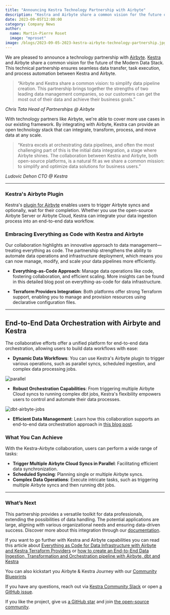 ```yaml
---
title: "Announcing Kestra Technology Partnership with Airbyte"
description: "Kestra and Airbyte share a common vision for the future of the Modern Data Stack. This technical partnership ensures seamless data transfer, task execution, and process automation between Kestra and Airbyte."
date: 2023-09-05T12:00:00
category: Company News
author:
  name: Martin-Pierre Roset
  image: "mproset"
image: /blogs/2023-09-05-2023-kestra-airbyte-technology-partnership.jpg
---
```


We are pleased to announce a technology partnership with [Airbyte](https://airbyte.com/). [Kestra](https://github.com/kestra-io/kestra) and Airbyte share a common vision for the future of the Modern Data Stack. This technical partnership ensures seamless data transfer, task execution, and process automation between Kestra and Airbyte.

>“Airbyte and Kestra share a common vision: to simplify data pipeline creation. This partnership brings together the strengths of two leading data management companies, so our customers can get the most out of their data and achieve their business goals.”

*Chris Tata Head of Partnerships @ Airbyte*

With technology partners like Airbyte, we're able to cover more use cases in our existing framework. By integrating with Airbyte, Kestra can provide an open technology stack that can integrate, transform, process, and move data at any scale.

>“Kestra excels at orchestrating data pipelines, and often the most challenging part of this is the initial data integration, a stage where Airbyte shines. The collaboration between Kestra and Airbyte, both open-source platforms, is a natural fit as we share a common mission: to simplify and optimize data solutions for business users.”

*Ludovic Dehon CTO @ Kestra*

---

### Kestra's Airbyte Plugin ###
Kestra's [plugin for Airbyte](/plugins/plugin-airbyte) enables users to trigger Airbyte syncs and optionally, wait for their completion. Whether you use the open-source Airbyte Server or Airbyte Cloud, Kestra can integrate your data ingestion process into an end-to-end data workflow.

### Embracing Everything as Code with Kestra and Airbyte ###
Our collaboration highlights an innovative approach to data management—treating everything as code. The partnership strengthens the ability to automate data operations and infrastructure deployment, which means you can now manage, modify, and scale your data pipelines more efficiently.

- **Everything-as-Code Approach**: Manage data operations like code, fostering collaboration, and efficient scaling. More insights can be found in this detailed blog post on everything-as-code for data infrastructure.

- **Terraform Providers Integration**: Both platforms offer strong Terraform support, enabling you to manage and provision resources using declarative configuration files.

---

## End-to-End Data Orchestration with Airbyte and Kestra ##

The collaborative efforts offer a unified platform for end-to-end data orchestration, allowing users to build data workflows with ease:

- **Dynamic Data Workflows**: You can use Kestra's Airbyte plugin to trigger various operations, such as parallel syncs, scheduled ingestion, and complex data processing jobs.

![parallel](/blogs/2023-09-05-2023-kestra-airbyte-technology-partnership/parallel.png)

- **Robust Orchestration Capabilities**: From triggering multiple Airbyte Cloud syncs to running complex dbt jobs, Kestra's flexibility empowers users to control and automate their data processes.

![dbt-airbyte-jobs](/blogs/2023-09-05-2023-kestra-airbyte-technology-partnership/dbt-job-airbyte.png)

- **Efficient Data Management**: Learn how this collaboration supports an end-to-end data orchestration approach in [this blog post](https://kestra.io/blogs/2023-06-26-end-to-end-data-orchestration).

### What You Can Achieve ###
With the Kestra-Airbyte collaboration, users can perform a wide range of tasks:

- **Trigger Multiple Airbyte Cloud Syncs in Parallel**: Facilitating efficient data synchronization.
- **Scheduled Syncing**: Planning single or multiple Airbyte syncs.
- **Complex Data Operations**: Execute intricate tasks, such as triggering multiple Airbyte syncs and then running dbt jobs.

---

### What’s Next ##

This partnership provides a versatile toolkit for data professionals, extending the possibilities of data handling. The potential applications are large, aligning with various organizational needs and ensuring data-driven success. Discover more about this integration through our [documentation](/plugins/plugin-airbyte).

If you want to go further with Kestra and Airbyte capabilities you can read this article about [Everything as Code for Data Infrastructure with Airbyte and Kestra Terraform Providers](https://airbyte.com/blog/everything-as-code-for-data-infrastructure-with-airbyte-and-kestra-terraform-providers) or [how to create an End-to-End Data Ingestion, Transformation and Orchestration pipeline with Airbyte, dbt and Kestra](https://kestra.io/blogs/2023-06-26-end-to-end-data-orchestration)

You can also kickstart you Airbyte & Kestra Journey with our [Community Blueprints](https://demo.kestra.io/ui/blueprints/community?q=airbyte&page=1)

If you have any questions, reach out via [Kestra Community Slack](https://kestra.io/slack) or open [a GitHub issue](https://github.com/kestra-io/kestra).

If you like the project, give us [a GitHub star](https://github.com/kestra-io/kestra) and join [the open-source community](https://kestra.io/slack).
